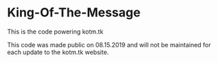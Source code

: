 # King-Of-The-Message
This is the code powering kotm.tk

This code was made public on 08.15.2019 and will not be maintained for each update to the kotm.tk website.
